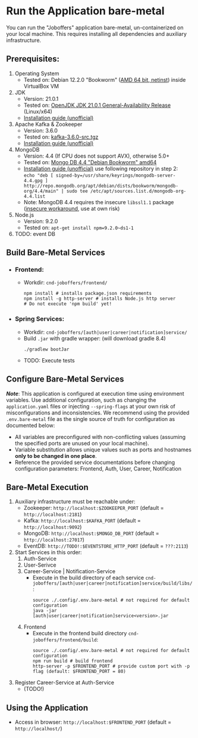 # Run the Application bare-metal

You can run the "Joboffers" application bare-metal, un-containerized on your local machine. This requires installing all dependencies and auxiliary infrastructure.

## Prerequisites:
1. Operating System
   - Tested on: Debian 12.2.0 "Bookworm" ([AMD 64 bit, netinst](https://cdimage.debian.org/debian-cd/current/amd64/iso-cd/)) inside VirtualBox VM
2. JDK
   - Version: 21.0.1
   - Tested on: [OpenJDK JDK 21.0.1 General-Availability Release](https://jdk.java.net/21/) (Linux/x64)
   - [Installation guide (unofficial)](https://www.linuxcapable.com/how-to-install-openjdk-21-on-ubuntu-linux/)
3. Apache Kafka & Zookeeper
   -  Version: 3.6.0
   - Tested on: [kafka-3.6.0-src.tgz](https://dlcdn.apache.org/kafka/3.6.0/)
   - [Installation guide (unofficial)](https://tecadmin.net/install-apache-kafka-debian/)
4. MongoDB 
      - Version: 4.4 (If CPU does not support AVX), otherwise 5.0+ 
      - Tested on: [Mongo DB 4.4 "Debian Bookworm" amd64](https://repo.mongodb.org/apt/debian/dists/bookworm/mongodb-org/4.4/main/binary-amd64/)
      - [Installation guide (unofficial)](https://www.mongodb.com/docs/v4.4/tutorial/install-mongodb-on-debian/) use following repository in step 2:\
       `echo "deb [ signed-by=/usr/share/keyrings/mongodb-server-4.4.gpg ] http://repo.mongodb.org/apt/debian/dists/bookworm/mongodb-org/4.4/main" | sudo tee /etc/apt/sources.list.d/mongodb-org-4.4.list`
      - Note: MongoDB 4.4 requires the insecure `libssl1.1` package ([insecure workaround](https://askubuntu.com/a/1403683), use at own risk)
5. Node.js 
      - Version: 9.2.0
      - Tested on: `apt-get install npm=9.2.0~ds1-1`
6. TODO: event DB

## Build Bare-Metal Services
- ### Frontend:
  - Workdir: `cnd-joboffers/frontend/`
     ``` 
     npm install # installs package.json requirements
     npm install -g http-server # installs Node.js http server
     # Do not execute 'npm build' yet! 
     ```
- ### Spring Services:
    - Workdir: `cnd-joboffers/[auth|user|career|notification]service/`
    - Build `.jar` with gradle wrapper: (will download gradle 8.4)
      ```
      ./gradlew bootJar
      ```
    - TODO: Execute tests


## Configure Bare-Metal Services
***Note***: This application is configured at execution time using environment variables. Use additional configuration, such as changing the `application.yaml` files  or injecting `--spring-flags` at your own risk of misconfigurations and inconsistencies.
We recommend using the provided `.env.bare-metal` file as the single source of truth for configuration as documented below:
- All variables are preconfigured with non-conflicting values (assuming the specified ports are unused on your local machine).
- Variable substitution allows unique values such as ports and hostnames **only to be changed in one place**.
- Reference the provided service documentations before changing configuration parameters: Frontend, Auth, User, Career, Notification

## Bare-Metal Execution
1. Auxiliary infrastructure must be reachable under:
    - Zookeeper: `http://localhost:$ZOOKEEPER_PORT` (default = `http://localhost:2181`)
    - Kafka: `http://localhost:$KAFKA_PORT` (default = `http://localhost:9092`)
    - MongoDB: `http://localhost:$MONGO_DB_PORT` (default = `http://localhost:27017`)
    - EventDB: `http://TODO!:$EVENTSTORE_HTTP_PORT` (default = `???:2113`)
2. Start Services in this order:
    1. Auth-Service
    2. User-Serivce
    3. Career-Service | Notification-Service
       - Execute in the build directory of each service `cnd-joboffers/[auth|user|career|notification]service/build/libs/`:
         ```
         source ./.config/.env.bare-metal # not required for default configuration
         java -jar [auth|user|career|notification]service<version>.jar
         ```   
    4. Frontend
       - Execute in the frontend build directory `cnd-joboffers/frontend/build`:
         ```
         source ./.config/.env.bare-metal # not required for default configuration
         npm run build # build frontend
         http-server -p $FRONTEND_PORT # provide custom port with -p flag (default: $FRONTEND_PORT = 80)
         ```
3. Register Career-Service at Auth-Service 
   - (TODO!)

## Using the Application
- Access in browser: `http://localhost:$FRONTEND_PORT` (default = `http://localhost/`)

